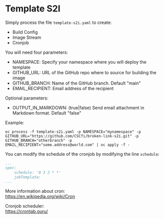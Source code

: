 # Template S2I

Simply process the file `template-s2i.yaml` to create:
- Build Config
- Image Stream
- Cronjob

You will need four parameters:
- NAMESPACE: Specify your namespace where you will deploy the template
- GITHUB_URL: URL of the GitHub repo where to source for building the image
- GITHUB_BRANCH: Name of the GitHub branch. Default "main"
- EMAIL_RECIPIENT: Email address of the recipient

Optional parameters:
- OUTPUT_IN_MARKDOWN: (true|false) Send email attachment in Markdown format. Default "false"

Example:
```shell
oc process -f template-s2i.yaml -p NAMESPACE="mynamespace" -p GITHUB_URL="https://github.com/CSCfi/broken-link-s2i.git" -p GITHUB_BRANCH="otherbranch" -p EMAIL_RECIPIENT="some.address@world.com" | oc apply -f - 
```
You can modify the schedule of the cronjob by modifying the line `schedule`:
```yaml
...
spec:
    schedule: '0 3 2 * *'
    jobTemplate:
...
```

More information about cron:  
https://en.wikipedia.org/wiki/Cron

Cronjob scheduler:  
https://crontab.guru/